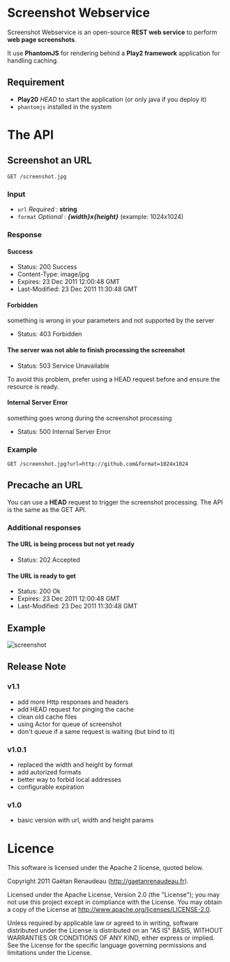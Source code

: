 Screenshot Webservice
=====================

Screenshot Webservice is an open-source **REST web service** to perform **web page screenshots**.

It use **PhantomJS** for rendering behind a **Play2 framework** application for handling caching.

Requirement
-----------

* **Play20** *HEAD* to start the application (or only java if you deploy it)
* `phantomjs` installed in the system


The API
=======

Screenshot an URL
-----------------

`GET /screenshot.jpg`

### Input

* `url` *Required* : **string**
* `format` *Optional* : ***{width}*x*{height}*** (example: 1024x1024)

### Response

#### Success
* Status: 200 Success
* Content-Type: image/jpg
* Expires: 23 Dec 2011 12:00:48 GMT
* Last-Modified: 23 Dec 2011 11:30:48 GMT

#### Forbidden
something is wrong in your parameters and not supported by the server

* Status: 403 Forbidden

#### The server was not able to finish processing the screenshot

* Status: 503 Service Unavailable

To avoid this problem, prefer using a HEAD request before and ensure the resource is ready.


#### Internal Server Error
something goes wrong during the screenshot processing

* Status: 500 Internal Server Error


### Example

`GET /screenshot.jpg?url=http://github.com&format=1024x1024`

Precache an URL
-----------------
You can use a **HEAD** request to trigger the screenshot processing.
The API is the same as the GET API.

### Additional responses

#### The URL is being process but not yet ready
* Status: 202 Accepted

#### The URL is ready to get
* Status: 200 Ok
* Expires: 23 Dec 2011 12:00:48 GMT
* Last-Modified: 23 Dec 2011 11:30:48 GMT


Example
-------

![screenshot](http://i.imgur.com/rt3w6.png)


Release Note
------------

### v1.1
  * add more Http responses and headers
  * add HEAD request for pinging the cache
  * clean old cache files
  * using Actor for queue of screenshot
  * don't queue if a same request is waiting (but bind to it)

### v1.0.1
  * replaced the width and height by format
  * add autorized formats
  * better way to forbid local addresses
  * configurable expiration

### v1.0
  * basic version with url, width and height params

Licence
=======

This software is licensed under the Apache 2 license, quoted below.

Copyright 2011 Gaëtan Renaudeau (http://gaetanrenaudeau.fr).

Licensed under the Apache License, Version 2.0 (the "License"); you may not use this project except in compliance with the License. You may obtain a copy of the License at http://www.apache.org/licenses/LICENSE-2.0.

Unless required by applicable law or agreed to in writing, software distributed under the License is distributed on an "AS IS" BASIS, WITHOUT WARRANTIES OR CONDITIONS OF ANY KIND, either express or implied. See the License for the specific language governing permissions and limitations under the License.
